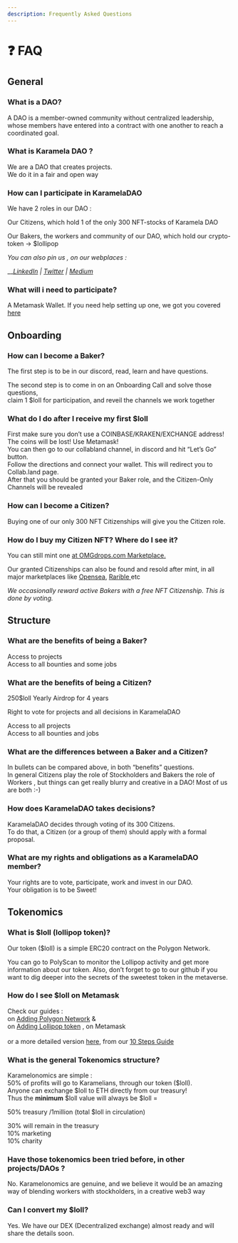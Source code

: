 ```yaml
---
description: Frequently Asked Questions
---
```


# ❓ FAQ

## General <a href="#_kgxto59o2u33" id="_kgxto59o2u33"></a>

### **What is a DAO?** <a href="#_276a7msbiqhv" id="_276a7msbiqhv"></a>

A DAO is a member-owned community without centralized leadership, whose members have entered into a contract with one another to reach a coordinated goal.

### **What is Karamela DAO ?** <a href="#_5cu8ag3optkf" id="_5cu8ag3optkf"></a>

We are a DAO that creates projects.\
We do it in a fair and open way

### **How can I participate in KaramelaDAO**

We have 2 roles in our DAO :

Our Citizens, which hold 1 of the only 300 NFT-stocks of Karamela DAO

Our Bakers, the workers and community of our DAO, which hold our crypto-token -> $lollipop

_You can also pin us , on our webplaces :_

__[_LinkedIn_](https://www.linkedin.com/mwlite/company/karameladao) _|_ [_Twitter_](https://twitter.com/karameladao) _|_ [_Medium_](https://mirror.xyz/karameladao.eth)

### What will i need to participate?&#x20;

A Metamask Wallet. If you need help setting up one, we got you covered [here](https://wiki.karameladao.com/guides/setting-up-metamask)

## Onboarding <a href="#_5lp0ulfan5ep" id="_5lp0ulfan5ep"></a>

### **How can I become a Baker?** <a href="#_stwxvvudx46b" id="_stwxvvudx46b"></a>

The first step is to be in our discord, read, learn and have questions.

The second step is to come in on an Onboarding Call and solve those questions,\
claim 1 $loll for participation, and reveil the channels we work together

### **What do I do after I receive my first $loll** <a href="#_z388gzwv900j" id="_z388gzwv900j"></a>

First make sure you don’t use a COINBASE/KRAKEN/EXCHANGE address! The coins will be lost! Use Metamask!\
You can then go to our collabland channel, in discord and hit “Let’s Go” button.\
Follow the directions and connect your wallet. This will redirect you to Collab.land page.\
After that you should be granted your Baker role, and the Citizen-Only Channels will be revealed

### **How can I become a Citizen?** <a href="#_si3w2ef566yd" id="_si3w2ef566yd"></a>

Buying one of our only 300 NFT Citizenships will give you the Citizen role.

### **How do I buy my Citizen NFT? Where do I see it?**

You can still mint one [at OMGdrops.com Marketplace.](https://omgdrops.com/karameladao/karameladao-nft-citizenship-first-builders\_XnrLpELhoy/)

Our granted Citizenships can also be found and resold after mint, in all major marketplaces like [Opensea](https://opensea.io/collection/omgdrops-v2?search%5Bquery%5D=karamela\&search%5BsortAscending%5D=true\&search%5BsortBy%5D=PRICE), [Rarible ](https://rarible.com/collection/0xf649802fb1c3b4ccea7468c3473915b09741b0e6/items)etc

_We occasionally reward active Bakers with a free NFT Citizenship. This is done by voting._

## Structure <a href="#_8c0ep6ibh91y" id="_8c0ep6ibh91y"></a>

### **What are the benefits of being a Baker?** <a href="#_x4cogxdtrtdp" id="_x4cogxdtrtdp"></a>

Access to projects\
Access to all bounties and some jobs

### **What are the benefits of being a Citizen?** <a href="#_nfj13s15f9ly" id="_nfj13s15f9ly"></a>

250$loll Yearly Airdrop for 4 years

Right to vote for projects and all decisions in KaramelaDAO

Access to all projects\
Access to all bounties and jobs

### **What are the differences between a Baker and a Citizen?** <a href="#_1bkmjt3p88q3" id="_1bkmjt3p88q3"></a>

In bullets can be compared above, in both “benefits” questions.\
In general Citizens play the role of Stockholders and Bakers the role of Workers , but things can get really blurry and creative in a DAO! Most of us are both :-)

### **How does KaramelaDAO takes decisions?** <a href="#_o8uo1q1z08cw" id="_o8uo1q1z08cw"></a>

KaramelaDAO decides through voting of its 300 Citizens.\
To do that, a Citizen (or a group of them) should apply with a formal proposal.

### **What are my rights and obligations as a KaramelaDAO member?** <a href="#_lb7v1sgdgibm" id="_lb7v1sgdgibm"></a>

Your rights are to vote, participate, work and invest in our DAO.\
Your obligation is to be Sweet!

## Tokenomics <a href="#_kyfj1d87x5hi" id="_kyfj1d87x5hi"></a>

### **What is $loll (lollipop token)?** <a href="#_6g5ca5sl0jhn" id="_6g5ca5sl0jhn"></a>

Our token ($loll) is a simple ERC20 contract on the Polygon Network.

You can go to PolyScan to monitor the Lollipop activity and get more information about our token. Also, don’t forget to go to our github if you want to dig deeper into the secrets of the sweetest token in the metaverse.

### **How do I see $loll on Metamask** <a href="#_9eb5j2welvvv" id="_9eb5j2welvvv"></a>

Check our guides :\
on [Adding Polygon Network](https://wiki.karameladao.com/guides/setting-up-metamask/adding-polygon-network) &\
on [Adding Lollipop token](https://wiki.karameladao.com/guides/setting-up-metamask/adding-polygon-network) , on Metamask\
\
or a more detailed version [here](https://wiki.karameladao.com/guides/10-steps-to-join-karameladao#7.add-polygon-network-+lollipop-tokens-to-your-metamask-wallet), from our [10 Steps Guide](https://wiki.karameladao.com/guides/10-steps-to-join-karameladao)

### **What is the general Tokenomics structure?** <a href="#_ta7x90xdhx0" id="_ta7x90xdhx0"></a>

Karamelonomics are simple :\
50% of profits will go to Karamelians, through our token ($loll).\
Anyone can exchange $loll to ETH directly from our treasury!\
Thus the **minimum** $loll value will always be $loll =

50% treasury /1million (total $loll in circulation)

30% will remain in the treasury\
10% marketing\
10% charity

### **Have those tokenomics been tried before, in other projects/DAOs ?** <a href="#_vsab5qrr1oe0" id="_vsab5qrr1oe0"></a>

No. Karamelonomics are genuine, and we believe it would be an amazing way of blending workers with stockholders, in a creative web3 way

### **Can I convert my $loll?** <a href="#_z93rko1i4apk" id="_z93rko1i4apk"></a>

Yes. We have our DEX (Decentralized exchange) almost ready and will share the details soon.

#### &#x20;<a href="#_21319yhhuklh" id="_21319yhhuklh"></a>
